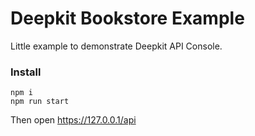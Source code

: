 # Deepkit Bookstore Example

Little example to demonstrate Deepkit API Console.

### Install

```
npm i
npm run start
```


Then open https://127.0.0.1/api
